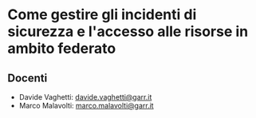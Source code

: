 # Come gestire gli incidenti di sicurezza e l'accesso alle risorse in ambito federato

## Docenti
* Davide Vaghetti: davide.vaghetti@garr.it
* Marco Malavolti: marco.malavolti@garr.it
